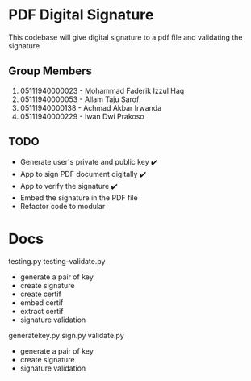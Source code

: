 # PDF Digital Signature

This codebase will give digital signature to a pdf file and validating the signature

## Group Members

1. 05111940000023 - Mohammad Faderik Izzul Haq
2. 05111940000053 - Allam Taju Sarof
3. 05111940000138 - Achmad Akbar Irwanda
4. 05111940000229 - Iwan Dwi Prakoso

## TODO

- Generate user's private and public key ✔️
- App to sign PDF document digitally ✔️
- App to verify the signature ✔️
- Embed the signature in the PDF file
- Refactor code to modular

# Docs

testing.py
testing-validate.py

- generate a pair of key
- create signature
- create certif
- embed certif
- extract certif
- signature validation

generatekey.py
sign.py
validate.py

- generate a pair of key
- create signature
- signature validation
